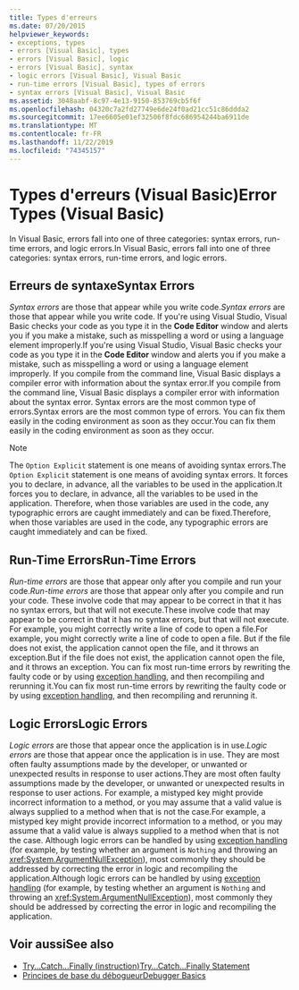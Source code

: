 ```yaml
---
title: Types d'erreurs
ms.date: 07/20/2015
helpviewer_keywords:
- exceptions, types
- errors [Visual Basic], types
- errors [Visual Basic], logic
- errors [Visual Basic], syntax
- logic errors [Visual Basic], Visual Basic
- run-time errors [Visual Basic], types of errors
- syntax errors [Visual Basic], Visual Basic
ms.assetid: 3048aabf-8c97-4e13-9150-853769cb5f6f
ms.openlocfilehash: 04320c7a2fd27749e6de24f0ad21cc51c86ddda2
ms.sourcegitcommit: 17ee6605e01ef32506f8fdc686954244ba6911de
ms.translationtype: MT
ms.contentlocale: fr-FR
ms.lasthandoff: 11/22/2019
ms.locfileid: "74345157"
---
```

# <a name="error-types-visual-basic"></a><span data-ttu-id="f2fd7-102">Types d'erreurs (Visual Basic)</span><span class="sxs-lookup"><span data-stu-id="f2fd7-102">Error Types (Visual Basic)</span></span>
<span data-ttu-id="f2fd7-103">In Visual Basic, errors fall into one of three categories: syntax errors, run-time errors, and logic errors.</span><span class="sxs-lookup"><span data-stu-id="f2fd7-103">In Visual Basic, errors fall into one of three categories: syntax errors, run-time errors, and logic errors.</span></span>

## <a name="syntax-errors"></a><span data-ttu-id="f2fd7-104">Erreurs de syntaxe</span><span class="sxs-lookup"><span data-stu-id="f2fd7-104">Syntax Errors</span></span>
 <span data-ttu-id="f2fd7-105">*Syntax errors* are those that appear while you write code.</span><span class="sxs-lookup"><span data-stu-id="f2fd7-105">*Syntax errors* are those that appear while you write code.</span></span> <span data-ttu-id="f2fd7-106">If you're using Visual Studio, Visual Basic checks your code as you type it in the **Code Editor** window and alerts you if you make a mistake, such as misspelling a word or using a language element improperly.</span><span class="sxs-lookup"><span data-stu-id="f2fd7-106">If you're using Visual Studio, Visual Basic checks your code as you type it in the **Code Editor** window and alerts you if you make a mistake, such as misspelling a word or using a language element improperly.</span></span> <span data-ttu-id="f2fd7-107">If you compile from the command line, Visual Basic displays a compiler error with information about the syntax error.</span><span class="sxs-lookup"><span data-stu-id="f2fd7-107">If you compile from the command line, Visual Basic displays a compiler error with information about the syntax error.</span></span> <span data-ttu-id="f2fd7-108">Syntax errors are the most common type of errors.</span><span class="sxs-lookup"><span data-stu-id="f2fd7-108">Syntax errors are the most common type of errors.</span></span> <span data-ttu-id="f2fd7-109">You can fix them easily in the coding environment as soon as they occur.</span><span class="sxs-lookup"><span data-stu-id="f2fd7-109">You can fix them easily in the coding environment as soon as they occur.</span></span>

> [!NOTE]
> <span data-ttu-id="f2fd7-110">The `Option Explicit` statement is one means of avoiding syntax errors.</span><span class="sxs-lookup"><span data-stu-id="f2fd7-110">The `Option Explicit` statement is one means of avoiding syntax errors.</span></span> <span data-ttu-id="f2fd7-111">It forces you to declare, in advance, all the variables to be used in the application.</span><span class="sxs-lookup"><span data-stu-id="f2fd7-111">It forces you to declare, in advance, all the variables to be used in the application.</span></span> <span data-ttu-id="f2fd7-112">Therefore, when those variables are used in the code, any typographic errors are caught immediately and can be fixed.</span><span class="sxs-lookup"><span data-stu-id="f2fd7-112">Therefore, when those variables are used in the code, any typographic errors are caught immediately and can be fixed.</span></span>

## <a name="run-time-errors"></a><span data-ttu-id="f2fd7-113">Run-Time Errors</span><span class="sxs-lookup"><span data-stu-id="f2fd7-113">Run-Time Errors</span></span>
 <span data-ttu-id="f2fd7-114">*Run-time errors* are those that appear only after you compile and run your code.</span><span class="sxs-lookup"><span data-stu-id="f2fd7-114">*Run-time errors* are those that appear only after you compile and run your code.</span></span> <span data-ttu-id="f2fd7-115">These involve code that may appear to be correct in that it has no syntax errors, but that will not execute.</span><span class="sxs-lookup"><span data-stu-id="f2fd7-115">These involve code that may appear to be correct in that it has no syntax errors, but that will not execute.</span></span> <span data-ttu-id="f2fd7-116">For example, you might correctly write a line of code to open a file.</span><span class="sxs-lookup"><span data-stu-id="f2fd7-116">For example, you might correctly write a line of code to open a file.</span></span> <span data-ttu-id="f2fd7-117">But if the file does not exist, the application cannot open the file, and it throws an exception.</span><span class="sxs-lookup"><span data-stu-id="f2fd7-117">But if the file does not exist, the application cannot open the file, and it throws an exception.</span></span> <span data-ttu-id="f2fd7-118">You can fix most run-time errors by rewriting the faulty code or by using [exception handling](../../language-reference/statements/try-catch-finally-statement.md), and then recompiling and rerunning it.</span><span class="sxs-lookup"><span data-stu-id="f2fd7-118">You can fix most run-time errors by rewriting the faulty code or by using [exception handling](../../language-reference/statements/try-catch-finally-statement.md), and then recompiling and rerunning it.</span></span>
  
## <a name="logic-errors"></a><span data-ttu-id="f2fd7-119">Logic Errors</span><span class="sxs-lookup"><span data-stu-id="f2fd7-119">Logic Errors</span></span>
 <span data-ttu-id="f2fd7-120">*Logic errors* are those that appear once the application is in use.</span><span class="sxs-lookup"><span data-stu-id="f2fd7-120">*Logic errors* are those that appear once the application is in use.</span></span> <span data-ttu-id="f2fd7-121">They are most often faulty assumptions made by the developer, or unwanted or unexpected results in response to user actions.</span><span class="sxs-lookup"><span data-stu-id="f2fd7-121">They are most often faulty assumptions made by the developer, or unwanted or unexpected results in response to user actions.</span></span> <span data-ttu-id="f2fd7-122">For example, a mistyped key might provide incorrect information to a method, or you may assume that a valid value is always supplied to a method when that is not the case.</span><span class="sxs-lookup"><span data-stu-id="f2fd7-122">For example, a mistyped key might provide incorrect information to a method, or you may assume that a valid value is always supplied to a method when that is not the case.</span></span> <span data-ttu-id="f2fd7-123">Although logic errors can be handled by using [exception handling](../../language-reference/statements/try-catch-finally-statement.md) (for example, by testing whether an argument is `Nothing` and throwing an <xref:System.ArgumentNullException>), most commonly they should be addressed by correcting the error in logic and recompiling the application.</span><span class="sxs-lookup"><span data-stu-id="f2fd7-123">Although logic errors can be handled by using [exception handling](../../language-reference/statements/try-catch-finally-statement.md) (for example, by testing whether an argument is `Nothing` and throwing an <xref:System.ArgumentNullException>), most commonly they should be addressed by correcting the error in logic and recompiling the application.</span></span>

## <a name="see-also"></a><span data-ttu-id="f2fd7-124">Voir aussi</span><span class="sxs-lookup"><span data-stu-id="f2fd7-124">See also</span></span>

- [<span data-ttu-id="f2fd7-125">Try...Catch...Finally (instruction)</span><span class="sxs-lookup"><span data-stu-id="f2fd7-125">Try...Catch...Finally Statement</span></span>](../../../visual-basic/language-reference/statements/try-catch-finally-statement.md)
- [<span data-ttu-id="f2fd7-126">Principes de base du débogueur</span><span class="sxs-lookup"><span data-stu-id="f2fd7-126">Debugger Basics</span></span>](/visualstudio/debugger/debugger-feature-tour)
